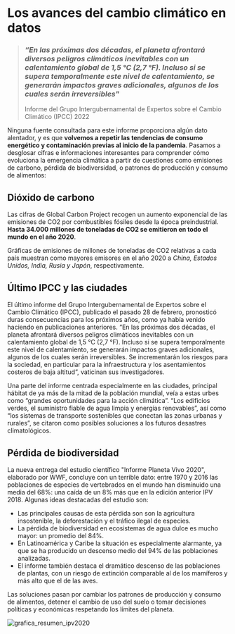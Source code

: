 # Los avances del cambio climático en datos


> ### *“En las próximas dos décadas, el planeta afrontará diversos peligros climáticos inevitables con un calentamiento global de 1,5 °C (2,7 °F). Incluso si se supera temporalmente este nivel de calentamiento, se generarán impactos graves adicionales, algunos de los cuales serán irreversibles"*
> 
> 
> Informe del Grupo Intergubernamental de Expertos sobre el Cambio Climático (IPCC) 2022



Ninguna fuente consultada para este informe proporciona algún dato alentador, y es que **volvemos a repetir las tendencias de consumo energético y contaminación previas al inicio de la pandemia**. Pasamos a desglosar cifras e informaciones interesantes para comprender cómo evoluciona la emergencia climática a partir de cuestiones como emisiones de carbono, pérdida de biodiversidad, o patrones de producción y consumo de alimentos:


## Dióxido de carbono


Las cifras de Global Carbon Project recogen un aumento exponencial de las emisiones de CO2 por combustibles fósiles desde la época preindustrial. **Hasta 34.000 millones de toneladas de CO2 se emitieron en todo el mundo en el año 2020**. 


Gráficas de emisiones de millones de toneladas de CO2 relativas a cada país muestran como mayores emisores en el año 2020 a *China, Estados Unidos, India, Rusia y Japón*, respectivamente.



## Último IPCC y las ciudades


El último informe del Grupo Intergubernamental de Expertos sobre el Cambio Climático (IPCC), publicado el pasado 28 de febrero, pronosticó duras consecuencias para los próximos años, como ya había venido haciendo en publicaciones anteriores. “En las próximas dos décadas, el planeta afrontará diversos peligros climáticos inevitables con un calentamiento global de 1,5 °C (2,7 °F). Incluso si se supera temporalmente este nivel de calentamiento, se generarán impactos graves adicionales, algunos de los cuales serán irreversibles. Se incrementarán los riesgos para la sociedad, en particular para la infraestructura y los asentamientos costeros de baja altitud”, vaticinan sus investigadores.


Una parte del informe centrada especialmente en las ciudades, principal hábitat de ya más de la mitad de la población mundial, veía a estas urbes como “grandes oportunidades para la acción climática”. “Los edificios verdes, el suministro fiable de agua limpia y energías renovables”, así como “los sistemas de transporte sostenibles que conectan las zonas urbanas y rurales”, se citaron como posibles soluciones a los futuros desastres climatológicos. 


## Pérdida de biodiversidad


La nueva entrega del estudio científico "Informe Planeta Vivo 2020", elaborado por WWF, concluye con un terrible dato: entre 1970 y 2016 las poblaciones de especies de vertebrados en el mundo han disminuido una media del 68%: una caída de un 8% más que en la edición anterior IPV 2018. Algunas ideas destacadas del estudio son:


-	Las principales causas de esta pérdida son son la agricultura insostenible, la deforestación y el tráfico ilegal de especies.
-	La pérdida de biodiversidad en ecosistemas de agua dulce es mucho mayor: un promedio del 84%.
-	En Latinoamérica y Caribe la situación es especialmente alarmante, ya que se ha producido un descenso medio del 94% de las poblaciones analizadas.
-	El informe también destaca el dramático descenso de las poblaciones de plantas, con un riesgo de extinción comparable al de los mamíferos y más alto que el de las aves. 


Las soluciones pasan por cambiar los patrones de producción y consumo de alimentos, detener el cambio de uso del suelo o tomar decisiones políticas y económicas respetando los límites del planeta.

![grafica_resumen_ipv2020](https://user-images.githubusercontent.com/99193157/164298049-0d55d962-6ab9-4101-b635-99ebeceb8c26.png)

